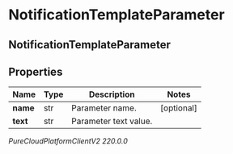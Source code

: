 # NotificationTemplateParameter

## NotificationTemplateParameter

## Properties

|Name | Type | Description | Notes|
|------------ | ------------- | ------------- | -------------|
| **name** | str | Parameter name. | [optional] |
| **text** | str | Parameter text value. | |



_PureCloudPlatformClientV2 220.0.0_
